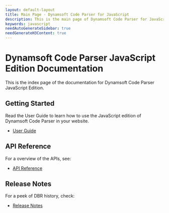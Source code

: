 ```yaml
---
layout: default-layout
title: Main Page - Dynamsoft Code Parser for JavaScript
description: This is the main page of Dynamsoft Code Parser for JavaScript Language.
keywords: javascript
needAutoGenerateSidebar: true
needGenerateH3Content: true
---
```


# Dynamsoft Code Parser JavaScript Edition Documentation

This is the index page of the documentation for Dynamsoft Code Parser JavaScript Edition.

## Getting Started

Read the User Guide to learn how to use the JavaScript edition of Dynamsoft Code Parser in your website.

- [User Guide](user-guide.md)

## API Reference

For a overview of the APIs, see:

- [API Reference](api-reference/index.md)

## Release Notes

For a peek of DBR history, check:

- [Release Notes](release-notes/index.md)

